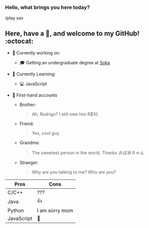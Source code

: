 ### Hello, what brings you here today?
/play sax
## Here, have a :watermelon:, and welcome to my GitHub! :octocat:

* :telescope: Currently working on:
  * :mortar_board: Getting an undergraduate degree at [Soka](soka.edu)
* :book: Currently Learning:
  * :computer: JavaScript

* :microphone: First-hand accounts
  * Brother:
    >Ah,  Rodrigo? I still owe him R$10.
  * Friend:
    >Yes, cool guy.
  * Grandma:
    >The sweetest person in the world.
    *Thanks おばあちゃん*
  * Stranger:
    >Why are you talking to me? Who are you?

Pros|Cons
----|----
C/C++|???
Java|:thumbsup:
Python|I am sorry mom
JavaScript|:eyes:


<!--
**rodigu/rodigu** is a ✨ _special_ ✨ repository because its `README.md` (this file) appears on your GitHub profile.

Here are some ideas to get you started:

- 🔭 I’m currently working on ...
- 🌱 I’m currently learning ...
- 👯 I’m looking to collaborate on ...
- 🤔 I’m looking for help with ...
- 💬 Ask me about ...
- 📫 How to reach me: ...
- 😄 Pronouns: ...
- ⚡ Fun fact: ...
-->
